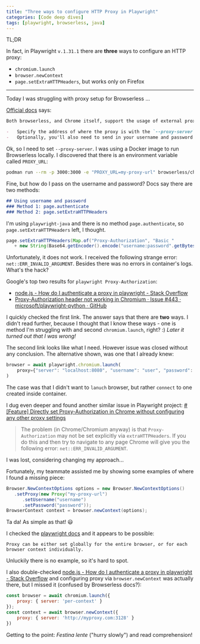 ```yaml
---
title: "Three ways to configure HTTP Proxy in Playwright"
categories: [Code deep dives]
tags: [playwright, browserless, java]
---
```


TL;DR

In fact, in Playwright `v.1.31.1` there are **three** ways to configure an HTTP proxy:
* `chromium.launch`
* `browser.newContext`
* `page.setExtraHTTPHeaders`, but works only on Firefox

---

Today I was struggling with proxy setup for Browserless ...

[Official docs](https://www.browserless.io/docs/using-a-proxy) says:

```md
Both browserless, and Chrome itself, support the usage of external proxies. In order to fully utilize a 3rd-party proxy you'll need to do two things:

-   Specify the address of where the proxy is with the `--proxy-server` switch.
-   Optionally, you'll also need to send in your username and password if the proxy is authenticated.
```

Ok, so I need to set `--proxy-server`. I was using a Docker image to run Browserless locally. I discovered that there is an environment variable called `PROXY_URL`:
```sh
podman run --rm -p 3000:3000 -e "PROXY_URL=my-proxy-url" browserless/chrome:latest
```

Fine, but how do I pass on the username and password?
Docs say there are two methods:
```md
## Using username and password
### Method 1: page.authenticate
### Method 2: page.setExtraHTTPHeaders
```

I'm using `playwright-java` and there is no method `page.authenticate`, so `page.setExtraHTTPHeaders` left, I thought.

```java
page.setExtraHTTPHeaders(Map.of("Proxy-Authorization", "Basic "  
   + new String(Base64.getEncoder().encode("username:password".getBytes()))));
```

Unfortunately, it does not work. I received the following strange error: `net::ERR_INVALID_ARGUMENT`. Besides there was no errors in container's logs. What's the hack?

Google's top two results for `playwright Proxy-Authorization`:
- [node.js - How do I authenticate a proxy in playwright - Stack Overflow](https://stackoverflow.com/questions/67478486/how-do-i-authenticate-a-proxy-in-playwright)
- [Proxy-Authorization header not working in Chromium · Issue #443 · microsoft/playwright-python · GitHub](https://github.com/microsoft/playwright-python/issues/443)

I quickly checked the first link. The answer says that there are **two** ways. I didn't read further, because I thought that I know these ways - one is method I'm struggling with and second `chromium.launch`, right? :) *Later it turned out that I was wrong!*

The second link looks like what I need. However issue was closed without any conclusion. The alternative shown, was one that I already knew:
```javascript
browser = await playwright.chromium.launch(
    proxy={"server": "localhost:8080", "username": "user", "password": ""},
)
```

The case was that I didn't want to `lanuch` browser, but rather `connect` to one created inside container.

I dug even deeper and found another similar issue in Playwright project:
[# [Feature] Directly set Proxy-Authorization in Chrome without configuring any other proxy settings](https://github.com/microsoft/playwright/issues/11967)
> The problem (in Chrome/Chromium anyway) is that `Proxy-Authorization` may not be set explicitly via `extraHTTPHeaders`. If you do this and then try to navigate to any page Chrome will give you the following error: `net::ERR_INVALID_ARGUMENT`.

I was lost, considering changing my approach...

Fortunately, my teammate assisted me by showing some examples of where I found a missing piece:
```java
Browser.NewContextOptions options = new Browser.NewContextOptions()  
   .setProxy(new Proxy("my-proxy-url")  
      .setUsername("username")  
      .setPassword("password"));  
BrowserContext context = browser.newContext(options);
```
Ta da! As simple as that! 😃

I checked the [playwright docs](https://playwright.dev/docs/network#http-proxy) and it appears to be possible:
```
Proxy can be either set globally for the entire browser, or for each browser context individually.
```

Unluckily there is no example, so it's hard to spot.

I also double-checked [node.js - How do I authenticate a proxy in playwright - Stack Overflow](https://stackoverflow.com/questions/67478486/how-do-i-authenticate-a-proxy-in-playwright) and configuring proxy via `browser.newContext` was actually there, but I missed it (confused by Browserless docs?):
```javascript
const browser = await chromium.launch({
    proxy: { server: 'per-context' }
});
const context = await browser.newContext({
    proxy: { server: 'http://myproxy.com:3128' }
})
```

Getting to the point: 
*Festina lente* ("hurry slowly") and read comprehension!

